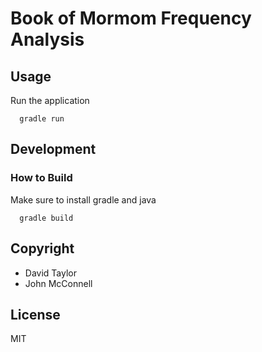 # Book of Mormom Frequency Analysis

## Usage

Run the application

```
  gradle run
```

## Development

### How to Build

Make sure to install gradle and java

```
  gradle build
```

## Copyright

* David Taylor
* John McConnell

## License

MIT
